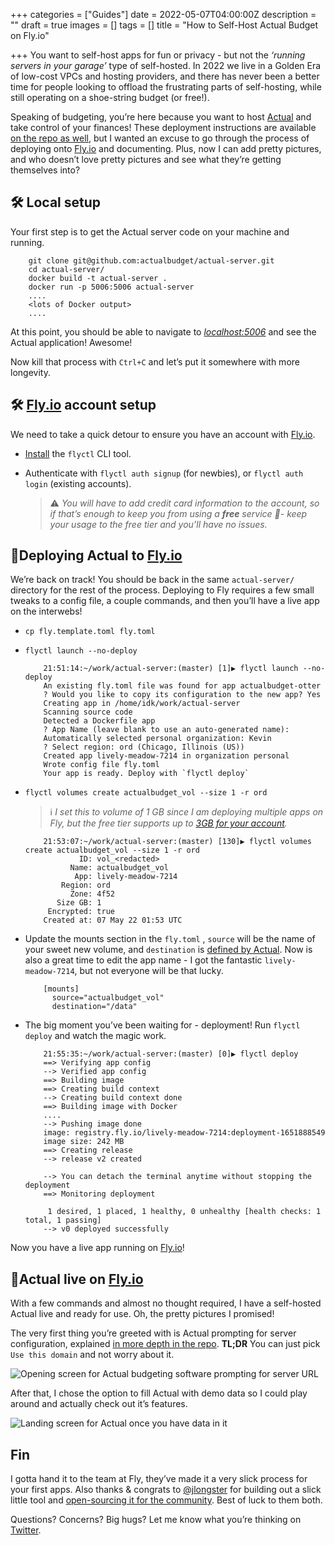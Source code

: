 +++
categories = ["Guides"]
date = 2022-05-07T04:00:00Z
description = ""
draft = true
images = []
tags = []
title = "How to Self-Host Actual Budget on Fly.io"

+++
You want to self-host apps for fun or privacy - but not the _‘running servers in your garage’_ type of self-hosted. In 2022 we live in a Golden Era of low-cost VPCs and hosting providers, and there has never been a better time for people looking to offload the frustrating parts of self-hosting, while still operating on a shoe-string budget (or free!).

Speaking of budgeting, you’re here because you want to host [Actual](https://actualbudget.com/) and take control of your finances! These deployment instructions are available [on the repo as well](https://github.com/actualbudget/actual-server), but I wanted an excuse to go through the process of deploying onto [Fly.io](http://Fly.io) and documenting. Plus, now I can add pretty pictures, and who doesn’t love pretty pictures and see what they’re getting themselves into?

## 🛠️ Local setup

Your first step is to get the Actual server code on your machine and running.

```
    git clone git@github.com:actualbudget/actual-server.git
    cd actual-server/
    docker build -t actual-server .
    docker run -p 5006:5006 actual-server
    ....
    <lots of Docker output>
    ....
```

At this point, you should be able to navigate to _[localhost:5006](http://localhost:5006)_ and see the Actual application! Awesome!

Now kill that process with `Ctrl+C` and let’s put it somewhere with more longevity.

## 🛠️ [Fly.io](http://Fly.io) account setup

We need to take a quick detour to ensure you have an account with [Fly.io](http://Fly.io).

* [Install](https://fly.io/docs/getting-started/installing-flyctl/) the `flyctl` CLI tool.
* Authenticate with `flyctl auth signup` (for newbies), or `flyctl auth login` (existing accounts).

  > ⚠️ _You will have to add credit card information to the account, so if that’s enough to keep you from using a **free** service 🤷- keep your usage to the free tier and you’ll have no issues._

## 🤸Deploying Actual to [Fly.io](http://Fly.io)

We’re back on track! You should be back in the same `actual-server/` directory for the rest of the process. Deploying to Fly requires a few small tweaks to a config file, a couple commands, and then you’ll have a live app on the interwebs!

* `cp fly.template.toml fly.toml`
* `flyctl launch --no-deploy`
  ```
      21:51:14:~/work/actual-server:(master) [1]▶ flyctl launch --no-deploy
      An existing fly.toml file was found for app actualbudget-otter
      ? Would you like to copy its configuration to the new app? Yes
      Creating app in /home/idk/work/actual-server
      Scanning source code
      Detected a Dockerfile app
      ? App Name (leave blank to use an auto-generated name):
      Automatically selected personal organization: Kevin
      ? Select region: ord (Chicago, Illinois (US))
      Created app lively-meadow-7214 in organization personal
      Wrote config file fly.toml
      Your app is ready. Deploy with `flyctl deploy`
  ```
* `flyctl volumes create actualbudget_vol --size 1 -r ord`

  > ℹ️ _I set this to volume of 1 GB since I am deploying multiple apps on Fly, but the free tier supports up to_ [_3GB for your account_](https://fly.io/docs/about/pricing/#free-allowances)_._
  ```
      21:53:07:~/work/actual-server:(master) [130]▶ flyctl volumes create actualbudget_vol --size 1 -r ord
              ID: vol_<redacted>
            Name: actualbudget_vol
             App: lively-meadow-7214
          Region: ord
            Zone: 4f52
         Size GB: 1
       Encrypted: true
      Created at: 07 May 22 01:53 UTC
  ```
* Update the mounts section in the `fly.toml` , `source` will be the name of your sweet new volume, and `destination` is [defined by Actual](https://github.com/actualbudget/actual-server#persisting-server-data). Now is also a great time to edit the app name - I got the fantastic `lively-meadow-7214`, but not everyone will be that lucky.
  ```
      [mounts]
        source="actualbudget_vol"
        destination="/data"
  ```
* The big moment you’ve been waiting for - deployment! Run `flyctl deploy` and watch the magic work.
  ```
      21:55:35:~/work/actual-server:(master) [0]▶ flyctl deploy
      ==> Verifying app config
      --> Verified app config
      ==> Building image
      ==> Creating build context
      --> Creating build context done
      ==> Building image with Docker
      ....
      --> Pushing image done
      image: registry.fly.io/lively-meadow-7214:deployment-1651888549
      image size: 242 MB
      ==> Creating release
      --> release v2 created
      
      --> You can detach the terminal anytime without stopping the deployment
      ==> Monitoring deployment
      
       1 desired, 1 placed, 1 healthy, 0 unhealthy [health checks: 1 total, 1 passing]
      --> v0 deployed successfully
  ```

Now you have a live app running on [Fly.io](http://Fly.io)!

## 🌴Actual live on [Fly.io](http://Fly.io)

With a few commands and almost no thought required, I have a self-hosted Actual live and ready for use. Oh, the pretty pictures I promised!

The very first thing you’re greeted with is Actual prompting for server configuration, explained [in more depth in the repo](https://github.com/actualbudget/actual-server#configuring-the-server-url). **TL;DR** You can just pick `Use this domain` and not worry about it.

![Opening screen for Actual budgeting software prompting for server URL](/uploads/actual-budget-landing-smaller.png)

After that, I chose the option to fill Actual with demo data so I could play around and actually check out it’s features.

![Landing screen for Actual once you have data in it](/uploads/actual-budget-demo-data-smaller.png)

## Fin

I gotta hand it to the team at Fly, they’ve made it a very slick process for your first apps. Also thanks & congrats to [@jlongster](https://twitter.com/jlongster) for building out a slick little tool and [open-sourcing it for the community](https://news.ycombinator.com/item?id=31206536). Best of luck to them both.

Questions? Concerns? Big hugs? Let me know what you’re thinking on [Twitter](https://twitter.com/maybekq).

